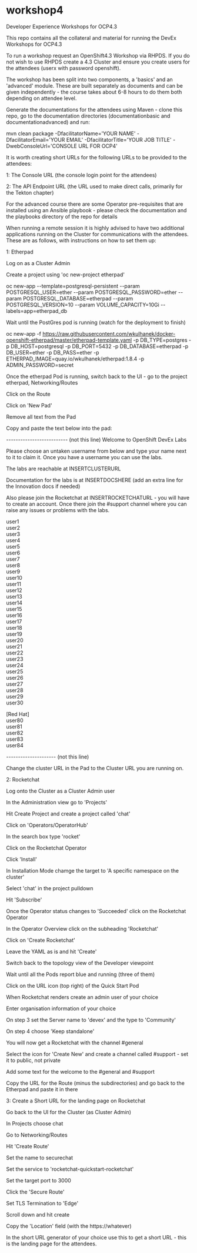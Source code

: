 # workshop4
Developer Experience Workshops for OCP4.3

This repo contains all the collateral and material for running the DevEx Workshops for OCP4.3

To run a workshop request an OpenShift4.3 Workshop via RHPDS. If you do not wish to use RHPDS create a 4.3 Cluster and ensure you create users for the attendees (userx with password openshift).

The workshop has been split into two components, a 'basics' and an 'advanced' module. These are built separately as documents and can be given independently - the course takes about 6-8 hours to do them both depending on attendee level.

Generate the documentations for the attendees using Maven - clone this repo, go to the documentation directories (documentationbasic and documentationadvanced) and run:

mvn clean package -DfacilitatorName='YOUR NAME' -DfacilitatorEmail='YOUR EMAIL' -DfacilitatorTitle='YOUR JOB TITLE' -DwebConsoleUrl='CONSOLE URL FOR OCP4'

It is worth creating short URLs for the following URLs to be provided to the attendees:

1: The Console URL (the console login point for the attendees)

2: The API Endpoint URL (the URL used to make direct calls, primarily for the Tekton chapter)

For the advanced course there are some Operator pre-requisites that are installed using an Ansible playbook - please check the documentation and the playbooks directory of the repo for details

When running a remote session it is highly advised to have two additional applications running on the Cluster for communications with the attendees. These are as follows, with instructions on how to set them up:

1: Etherpad

Log on as a Cluster Admin

Create a project using 'oc new-project etherpad'

oc new-app --template=postgresql-persistent --param POSTGRESQL_USER=ether --param POSTGRESQL_PASSWORD=ether --param POSTGRESQL_DATABASE=etherpad --param POSTGRESQL_VERSION=10 --param VOLUME_CAPACITY=10Gi --labels=app=etherpad_db

Wait until the PostGres pod is running (watch for the deployment to finish)

oc new-app -f https://raw.githubusercontent.com/wkulhanek/docker-openshift-etherpad/master/etherpad-template.yaml -p DB_TYPE=postgres -p DB_HOST=postgresql -p DB_PORT=5432 -p DB_DATABASE=etherpad -p DB_USER=ether -p DB_PASS=ether -p ETHERPAD_IMAGE=quay.io/wkulhanek/etherpad:1.8.4 -p ADMIN_PASSWORD=secret

Once the etherpad Pod is running, switch back to the UI - go to the project etherpad, Networking/Routes

Click on the Route

Click on 'New Pad'

Remove all text from the Pad

Copy and paste the text below into the pad:

-------------------------- (not this line)
Welcome to OpenShift DevEx Labs

Please choose an untaken username from below and type your name next to it to claim it. Once you have a username you can use the labs.

The labs are reachable at INSERTCLUSTERURL

Documentation for the labs is at INSERTDOCSHERE (add an extra line for the Innovation docs if needed)

Also please join the Rocketchat at INSERTROCKETCHATURL - you will have to create an account. Once there join the #support channel where you can raise any issues or problems with the labs.

user1  
user2  
user3  
user4  
user5  
user6  
user7  
user8  
user9  
user10  
user11  
user12  
user13  
user14  
user15  
user16  
user17  
user18  
user19  
user20  
user21  
user22  
user23  
user24  
user25  
user26  
user27  
user28  
user29  
user30  

[Red Hat]  
user80  
user81  
user82  
user83  
user84  

--------------------- (not this line)

Change the cluster URL in the Pad to the Cluster URL you are running on.

2: Rocketchat

Log onto the Cluster as a Cluster Admin user

In the Administration view go to 'Projects'

Hit Create Project and create a project called 'chat'

Click on 'Operators/OperatorHub'

In the search box type 'rocket'

Click on the Rocketchat Operator

Click 'Install'

In Installation Mode chamge the target to 'A specific namespace on the cluster'

Select 'chat' in the project pulldown

Hit 'Subscribe'

Once the Operator status changes to 'Succeeded' click on the Rocketchat Operator

In the Operator Overview click on the subheading 'Rocketchat'

Click on 'Create Rocketchat'

Leave the YAML as is and hit 'Create'

Switch back to the topology view of the Developer viewpoint

Wait until all the Pods report blue and running (three of them)

Click on the URL icon (top right) of the Quick Start Pod

When Rocketchat renders create an admin user of your choice

Enter organisation information of your choice

On step 3 set the Server name to 'devex' and the type to 'Community'

On step 4 choose 'Keep standalone'

You will now get a Rocketchat with the channel #general

Select the icon for 'Create New' and create a channel called #support - set it to public, not private

Add some text for the welcome to the #general and #support

Copy the URL for the Route (minus the subdirectories) and go back to the Etherpad and paste it in there

3: Create a Short URL for the landing page on Rocketchat

Go back to the UI for the Cluster (as Cluster Admin)

In Projects choose chat

Go to Networking/Routes

Hit 'Create Route'

Set the name to securechat

Set the service to 'rocketchat-quickstart-rocketchat'

Set the target port to 3000

Click the 'Secure Route'

Set TLS Termination to 'Edge'

Scroll down and hit create

Copy the 'Location' field (with the https://whatever)

In the short URL generator of your choice use this to get a short URL - this is the landing page for the attendees.

